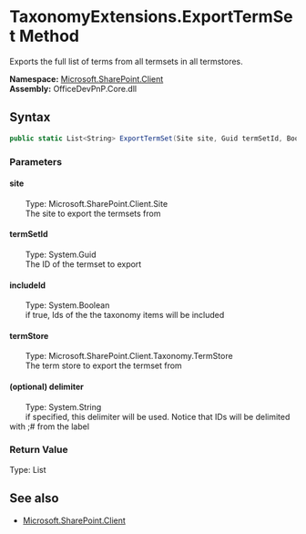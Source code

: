 # TaxonomyExtensions.ExportTermSet Method  
Exports the full list of terms from all termsets in all termstores.  

**Namespace:** [Microsoft.SharePoint.Client](Microsoft.SharePoint.Client.md)  
**Assembly:** OfficeDevPnP.Core.dll  
## Syntax
```C#
public static List<String> ExportTermSet(Site site, Guid termSetId, Boolean includeId, TermStore termStore, String delimiter)
```
### Parameters
#### site  
&emsp;&emsp;Type: Microsoft.SharePoint.Client.Site  
&emsp;&emsp;The site to export the termsets from  

#### termSetId  
&emsp;&emsp;Type: System.Guid  
&emsp;&emsp;The ID of the termset to export  

#### includeId  
&emsp;&emsp;Type: System.Boolean  
&emsp;&emsp;if true, Ids of the the taxonomy items will be included  

#### termStore  
&emsp;&emsp;Type: Microsoft.SharePoint.Client.Taxonomy.TermStore  
&emsp;&emsp;The term store to export the termset from  

#### (optional) delimiter  
&emsp;&emsp;Type: System.String  
&emsp;&emsp;if specified, this delimiter will be used. Notice that IDs will be delimited with ;# from the label  

### Return Value
Type: List<String>  


## See also
- [Microsoft.SharePoint.Client](Microsoft.SharePoint.Client.md)
